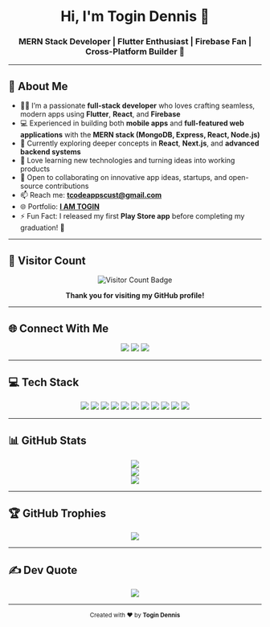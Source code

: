 <h1 align="center">Hi, I'm Togin Dennis 👋</h1>
<h3 align="center">MERN Stack Developer | Flutter Enthusiast | Firebase Fan | Cross-Platform Builder 🚀</h3>

---

## 💫 About Me

- 👨‍💻 I’m a passionate **full-stack developer** who loves crafting seamless, modern apps using **Flutter**, **React**, and **Firebase**
- 💻 Experienced in building both **mobile apps** and **full-featured web applications** with the **MERN stack (MongoDB, Express, React, Node.js)**
- 🌱 Currently exploring deeper concepts in **React**, **Next.js**, and **advanced backend systems**
- 🧠 Love learning new technologies and turning ideas into working products
- 🤝 Open to collaborating on innovative app ideas, startups, and open-source contributions
- 📫 Reach me: [**tcodeappscust@gmail.com**](mailto:tcodeappscust@gmail.com)
- 🌐 Portfolio: [**I AM TOGIN**](https://togin-dennis.github.io/I-am_Togin/#/)
- ⚡ Fun Fact: I released my first **Play Store app** before completing my graduation! 🎉
  

---

## 👀 Visitor Count

<p align="center">
  <img src="https://visitor-badge.laobi.icu/badge?page_id=Togin-Dennis.Togin-Dennis&title=Visitors&color=blue&style=flat-square" alt="Visitor Count Badge"/>
</p>

<p align="center"><strong>Thank you for visiting my GitHub profile!</strong></p>


---

## 🌐 Connect With Me

<p align="center">
  <a href="https://instagram.com/togin_dennis_" target="_blank"><img src="https://img.shields.io/badge/Instagram-%23E4405F.svg?style=for-the-badge&logo=instagram&logoColor=white"/></a>
  <a href="https://linkedin.com/in/togin-dennis-a8642a359" target="_blank"><img src="https://img.shields.io/badge/LinkedIn-%230077B5.svg?style=for-the-badge&logo=linkedin&logoColor=white"/></a>
  <a href="mailto:togindennisoffi@gmail.com"><img src="https://img.shields.io/badge/Email-D14836?style=for-the-badge&logo=gmail&logoColor=white"/></a>
</p>

---

## 💻 Tech Stack

<p align="center">
  <img src="https://img.shields.io/badge/Dart-0175C2?style=for-the-badge&logo=dart&logoColor=white"/>
  <img src="https://img.shields.io/badge/Flutter-02569B?style=for-the-badge&logo=flutter&logoColor=white"/>
  <img src="https://img.shields.io/badge/Firebase-039BE5?style=for-the-badge&logo=firebase"/>
  <img src="https://img.shields.io/badge/JavaScript-323330?style=for-the-badge&logo=javascript&logoColor=F7DF1E"/>
  <img src="https://img.shields.io/badge/React-20232A?style=for-the-badge&logo=react&logoColor=61DAFB"/>
  <img src="https://img.shields.io/badge/PHP-777BB4?style=for-the-badge&logo=php&logoColor=white"/>
  <img src="https://img.shields.io/badge/Python-3670A0?style=for-the-badge&logo=python&logoColor=ffdd54"/>
  <img src="https://img.shields.io/badge/HTML5-E34F26?style=for-the-badge&logo=html5&logoColor=white"/>
  <img src="https://img.shields.io/badge/C++-00599C?style=for-the-badge&logo=c%2B%2B&logoColor=white"/>
  <img src="https://img.shields.io/badge/C%23-239120?style=for-the-badge&logo=c-sharp&logoColor=white"/>
  <img src="https://img.shields.io/badge/Git-F05033?style=for-the-badge&logo=git&logoColor=white"/>
</p>

---

## 📊 GitHub Stats

<p align="center">
  <img src="https://github-readme-stats.vercel.app/api?username=Togin-Dennis&theme=codeSTACKr&hide_border=false&include_all_commits=false&count_private=false"/>
  <br/>
  <img src="https://nirzak-streak-stats.vercel.app/?user=Togin-Dennis&theme=codeSTACKr&hide_border=false"/>
  <br/>
  <img src="https://github-readme-stats.vercel.app/api/top-langs/?username=Togin-Dennis&theme=codeSTACKr&layout=compact&hide_border=false"/>
</p>

---

## 🏆 GitHub Trophies

<p align="center">
  <img src="https://github-profile-trophy.vercel.app/?username=Togin-Dennis&theme=onedark&no-frame=false&no-bg=true&margin-w=4"/>
</p>

---

## ✍️ Dev Quote

<p align="center">
  <img src="https://quotes-github-readme.vercel.app/api?type=horizontal&theme=radical"/>
</p>

---

<p align="center">
  <sub>Created with ❤️ by <strong>Togin Dennis</strong></sub>
</p>
